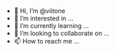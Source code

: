 - 👋 Hi, I’m @viitone
- 👀 I’m interested in ...
- 🌱 I’m currently learning ...
- 💞️ I’m looking to collaborate on ...
- 📫 How to reach me ...

<!---
viitone/viitone is a ✨ special ✨ repository because its `README.md` (this file) appears on your GitHub profile.
You can click the Preview link to take a look at your changes.
--->
